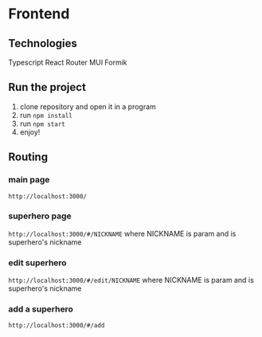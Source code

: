 # Frontend

## Technologies
Typescript
React
Router
MUI
Formik

## Run the project
1. clone repository and open it in a program
5. run `npm install`
3. run `npm start`
4. enjoy!

## Routing
### main page
`http://localhost:3000/`

### superhero page
`http://localhost:3000/#/NICKNAME`
where NICKNAME is param and is superhero's nickname

### edit superhero
`http://localhost:3000/#/edit/NICKNAME`
where NICKNAME is param and is superhero's nickname

### add a superhero
`http://localhost:3000/#/add`
